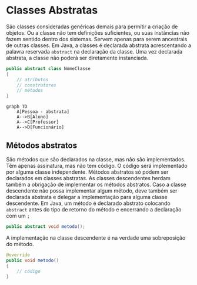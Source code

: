 # Classes Abstratas

São classes consideradas genéricas demais para permitir a criação de objetos. Ou a classe não tem definições suficientes, ou suas instâncias não fazem sentido dentro dos sistemas. Servem apenas para serem ancestrais de outras classes.
Em Java, a classes é declarada abstrata acrescentando a palavra reservada `abstract` na declaração da classe.
Uma vez declarada abstrata, a classe não poderá ser diretamente instanciada.

```java
public abstract class NomeClasse
{
	// atributos
	// construtores
	// métodos
}
```

```mermaid
graph TD
    A[Pessoa - abstrata]
    A-->B[Aluno]
    A-->C[Professor]
    A-->D[Funcionário]
```
## Métodos abstratos

São métodos que são declarados na classe, mas não são implementados. Têm apenas assinatura, mas não tem código. O código será implementado por alguma classe independente.
Métodos abstratos só podem ser declarados em classes abstratas.
As classes descendentes herdam também a obrigação de implementar os métodos abstratos. Caso a classe descendente não possa implementar algum método, deve também ser declarada abstrata e delegar a implementação para alguma classe descendente.
Em Java, um método é declarado abstrato colocando `abstract` antes do tipo de retorno do método e encerrando a declaração com um `;`

```java
public abstract void metodo();
```

A implementação na classe descendente é na verdade uma sobreposição do método.

```java
@override
public void metodo()
{
	// código
}
```


<!--stackedit_data:
eyJoaXN0b3J5IjpbNzc0NzIwMDU2LC05MDM5Mzk2ODcsLTE3ND
M2MTk4NThdfQ==
-->